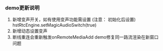 
### demo更新说明
1. 新增变声开关，如有使用变声功能需设置 (注意： 初始化后设置)
   hstRtcEngine.setMagicAudioSwitch(true)
2. 新增动态设置变声
3. 断线重连会重新触发onRemoteMediaAdd demo修复同一路流渲染在新窗口问题
